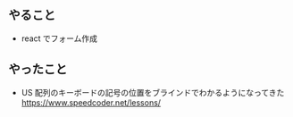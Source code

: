 ## やること

- react でフォーム作成

## やったこと

- US 配列のキーボードの記号の位置をブラインドでわかるようになってきた
  https://www.speedcoder.net/lessons/
